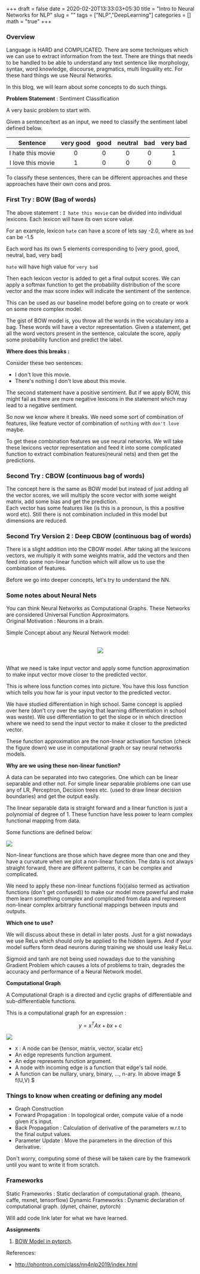 +++
draft = false
date = 2020-02-20T13:33:03+05:30
title = "Intro to Neural Networks for NLP"
slug = ""
tags = ["NLP","DeepLearning"]
categories = []
math = "true"
+++

### Overview

Language is HARD and COMPLICATED. There are some techniques which we can use to extract information from the text. There are things that needs to be handled to be able to understand any text sentence like morphology, syntax, word knowledge, discourse, pragmatics, multi linguality etc. For these hard things we use Neural Networks.

In this blog, we will learn about some concepts to do such things.

**Problem Statement** : Sentiment Classification

A very basic problem to start with.

Given a sentence/text as an input, we need to classify the sentiment label defined below.

Sentence|very good|good|neutral|bad|very bad
:-:|:-:|:-:|:-:|:-:|:-:|
I hate this movie|0|0|0|0|1
I love this movie|1|0|0|0|0

To classify these sentences, there can be different approaches and these approaches have their own cons and pros.

### First Try : BOW (Bag of words)

The above statement : `I hate this movie` can be divided into individual lexicons. Each lexicon will have its own score value.<br>

For an example, lexicon `hate` can have a score of lets say -2.0, where as `bad` can be -1.5

Each word has its own 5 elements corresponding to [very good, good, neutral, bad, very bad]

`hate` will have high value for `very bad`

Then each lexicon vector is added to get a final output scores. We can apply a softmax function to get the probability distribution of the score vector and the max score index will indicate the sentiment of the sentence.

This can be used as our baseline model before going on to create or work on some more complex model.

The gist of BOW model is, you throw all the words in the vocabulary into a bag. These words will have a vector representation. Given a statement, get all the word vectors present in the sentence, calculate the score, apply some probability function and predict the label.

**Where does this breaks :**

Consider these two sentences:

- I don't love this movie.
- There's nothing I don't love about this movie.

The second statement have a positive sentiment. But if we apply BOW, this might fail as there are more negative lexicons in the statement which may lead to a negative sentiment.

So now we know where it breaks. We need some sort of combination of features, like feature vector of combination of `nothing` with `don't love` maybe.

To get these combination features we use neural networks. We will take these lexicons vector representation and feed it into some complicated function to extract combination features(neural nets) and then get the predictions.

### Second Try : CBOW (continuous bag of words)

The concept here is the same as BOW model but instead of just adding all the vector scores, we will multiply the score vector with some weight matrix, add some bias and get the prediction. <br>
Each vector has some features like (is this is a pronoun, is this a positive word etc). Still there is not combination included in this model but dimensions are reduced.

### Second Try Version 2 : Deep CBOW (continuous bag of words)

There is a slight addition into the CBOW model. After taking all the lexicons vectors, we multiply it with some weights matrix, add the vectors and then feed into some non-linear function which will allow us to use the combination of features.

Before we go into deeper concepts, let's try to understand the NN.

### Some notes about Neural Nets

You can think Neural Networks as Computational Graphs. These Networks are considered Universal Function Approximators.<br>
Original Motivation : Neurons in a brain.

Simple Concept about any Neural Network model:<br><br>

<div style="display: flex; justify-content: center;">
  <img src="https://github.com/myselfHimanshu/Portfolio-Website/blob/master/images/neural-net-1.png?raw=true">
</div>

<br>

What we need is take input vector and apply some function approximation to make input vector move closer to the predicted vector.

This is where loss function comes into picture. You have this loss function which tells you how far is your input vector to the predicted vector.

We have studied differentiation in high school. Same concept is applied over here (don't cry over the saying that learning differentiation in school was waste). We use differentiation to get the slope or in which direction where we need to send the input vector to make it closer to the predicted vector.

These function approximation are the non-linear activation function (check the figure down) we use in computational graph or say neural networks models.

**Why are we using these non-linear function?**

A data can be separated into two categories. One which can be linear separable and other not. For simple linear separable problems one can use any of LR, Perceptron, Decision trees etc. (used to draw linear decision boundaries) and get the output easily.

The linear separable data is straight forward and a linear function is just a polynomial of degree of 1. These function have less power to learn complex functional mapping from data.

Some functions are defined below:

![](https://github.com/myselfHimanshu/Portfolio-Website/blob/master/images/non-linear-functions.png?raw=true)

Non-linear functions are those which have degree more than one and they have a curvature when we plot a non-linear function. The data is not always straight forward, there are different patterns, it can be complex and complicated.

We need to apply these non-linear functions f(x)(also termed as activation functions (don't get confused)) to make our model more powerful and make them learn something complex and complicated from data and represent non-linear complex arbitrary functional mappings between inputs and outputs.

**Which one to use?**

We will discuss about these in detail in later posts. Just for a gist nowadays we use ReLu which should only be applied to the hidden layers. And if your model suffers form dead neurons during training we should use leaky ReLu.

Sigmoid and tanh are not being used nowadays due to the vanishing Gradient Problem which causes a lots of problems to train, degrades the accuracy and performance of a Neural Network model.

**Computational Graph**

A Computational Graph is a directed and cyclic graphs of differentiable and sub-differentiable functions.

This is a computational graph for an expression :

$$ y = x^T Ax + bx + c $$

![](https://github.com/myselfHimanshu/Portfolio-Website/blob/master/images/computational-graph.png?raw=true)

- `X` : A node can be {tensor, matrix, vector, scalar etc}
- An edge represents function argument.
- An edge represents function argument.
- A node with incoming edge is a function that edge's tail node.
- A function can be nullary, unary, binary, ..., n-ary. In above image $ f(U,V) $

### Things to know when creating or defining any model
- Graph Construction
- Forward Propagation : In topological order, compute value of a node given it's input.
- Back Propagation : Calculation of derivative of the parameters w.r.t to the final output values.
- Parameter Update : Move the parameters in the direction of this derivative.

Don't worry, computing some of these will be taken care by the framework until you want to write it from scratch.

### Frameworks

Static Frameworks : Static declaration of computational graph. (theano, caffe, mxnet, tensorflow)
Dynamic Frameworks : Dynamic declaration of computational graph. (dynet, chainer, pytorch)

Will add code link later for what we have learned.

**Assignments**<br>
1. <a href="https://gist.github.com/myselfHimanshu/92c7a5d0352364accf3a1959338fbfe9" target="_blank">BOW Model in pytorch</a>.


References:

- http://phontron.com/class/nn4nlp2019/index.html
